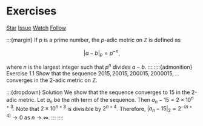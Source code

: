 # Exercises

<script async defer src="https://buttons.github.io/buttons.js"></script>
<a class="github-button" href="https://github.com/stratisMarkou/random-walks" data-color-scheme="no-preference: light; light: light; dark: dark;" data-icon="octicon-star" data-size="large" aria-label="Star stratisMarkou/random-walks on GitHub">Star</a>
<a class="github-button" href="https://github.com/stratisMarkou/random-walks/issues" data-color-scheme="no-preference: light; light: light; dark: dark;" data-icon="octicon-issue-opened" data-size="large" aria-label="Issue stratisMarkou/random-walks on GitHub">Issue</a>
<a class="github-button" href="https://github.com/stratisMarkou/random-walks/subscription" data-color-scheme="no-preference: light; light: light; dark: dark;" data-icon="octicon-eye" data-size="large" aria-label="Watch stratisMarkou/random-walks on GitHub">Watch</a>
<a class="github-button" href="https://github.com/stratisMarkou" data-color-scheme="no-preference: light; light: light; dark: dark;" data-size="large" aria-label="Follow @stratisMarkou on GitHub">Follow</a>

:::{margin}
If $p$ is a prime number, the $p$-adic metric on $\mathbb{Z}$ is defined as

$$|a - b|_p = p^{-n},$$

where $n$ is the largest integer such that $p^n$ divides $a - b$.
:::
::::{admonition} Exercise 1.1
Show that the sequence $2015, 20015, 200015, 2000015, \ldots$ converges in the 2-adic metric on $\mathbb{Z}$.

:::{dropdown} Solution
We show that the sequence converges to $15$ in the 2-adic metric.
Let $a_n$ be the $n$th term of the sequence.
Then $a_n - 15 = 2 \times 10^{n + 3}.$
Note that $2 \times 10^{n + 3}$ is divisible by $2^{n + 4}.$
Therefore, $|a_n - 15|_2 = 2^{-(n + 4)} \to 0$ as $n \to \infty.$
:::
::::